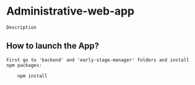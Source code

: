 # Administrative-web-app

    Description

## How to launch the App?

    First go to 'backend' and 'early-stage-manager' folders and install npm packages:

        npm install

